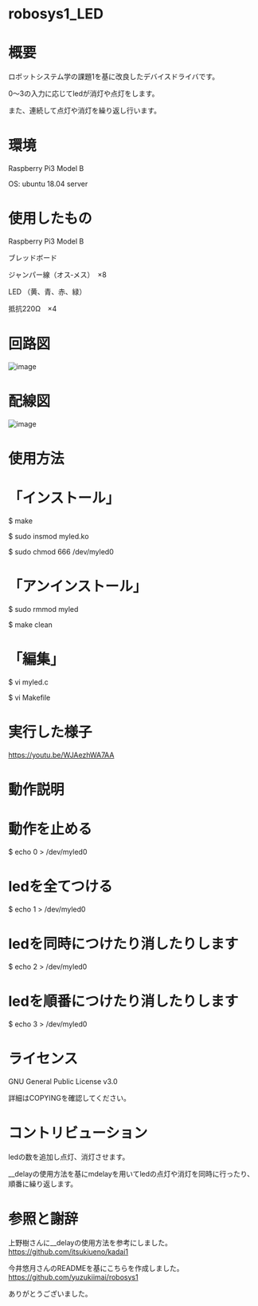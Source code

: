 # robosys1_LED
# 概要
ロボットシステム学の課題1を基に改良したデバイスドライバです。

0～3の入力に応じてledが消灯や点灯をします。

また、連続して点灯や消灯を繰り返し行います。


# 環境
Raspberry Pi3 Model B

OS: ubuntu 18.04 server

# 使用したもの
Raspberry Pi3 Model B

ブレッドボード

ジャンパー線（オス‐メス）　×8

LED （黄、青、赤、緑）

抵抗220Ω　×4


# 回路図
![image](https://user-images.githubusercontent.com/92083106/146666265-0cfb7829-b283-4fbc-a467-378b64bac22b.png)

# 配線図
![image](https://user-images.githubusercontent.com/92083106/146666337-f059a100-1297-4139-ac56-73ca4cd1da0a.png)




# 使用方法
# 「インストール」

$ make

$ sudo insmod myled.ko

$ sudo chmod 666 /dev/myled0

# 「アンインストール」
$ sudo rmmod myled

$ make clean

# 「編集」
$ vi myled.c

$ vi Makefile

# 実行した様子
https://youtu.be/WJAezhWA7AA
# 動作説明
# 動作を止める
$ echo 0 > /dev/myled0
# ledを全てつける
$ echo 1 > /dev/myled0 
# ledを同時につけたり消したりします
$ echo 2 > /dev/myled0 
# ledを順番につけたり消したりします
$ echo 3 > /dev/myled0 

# ライセンス
GNU General Public License v3.0

詳細はCOPYINGを確認してください。

# コントリビューション
ledの数を追加し点灯、消灯させます。

__delayの使用方法を基にmdelayを用いてledの点灯や消灯を同時に行ったり、順番に繰り返します。

# 参照と謝辞
上野樹さんに__delayの使用方法を参考にしました。　https://github.com/itsukiueno/kadai1

今井悠月さんのREADMEを基にこちらを作成しました。 https://github.com/yuzukiimai/robosys1

ありがとうございました。





